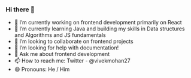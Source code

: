 ### Hi there 👋


- 🔭 I’m currently working on frontend development primarily on React
- 🌱 I’m currently learning Java and building my skills in Data structures and Algorithms and JS fundamentals
- 👯 I’m looking to collaborate on frontend projects
- 🤔 I’m looking for help with documentation!
- 💬 Ask me about frontend development
- 📫 How to reach me: Twitter - @vivekmohan27
- 😄 Pronouns: He / Him


